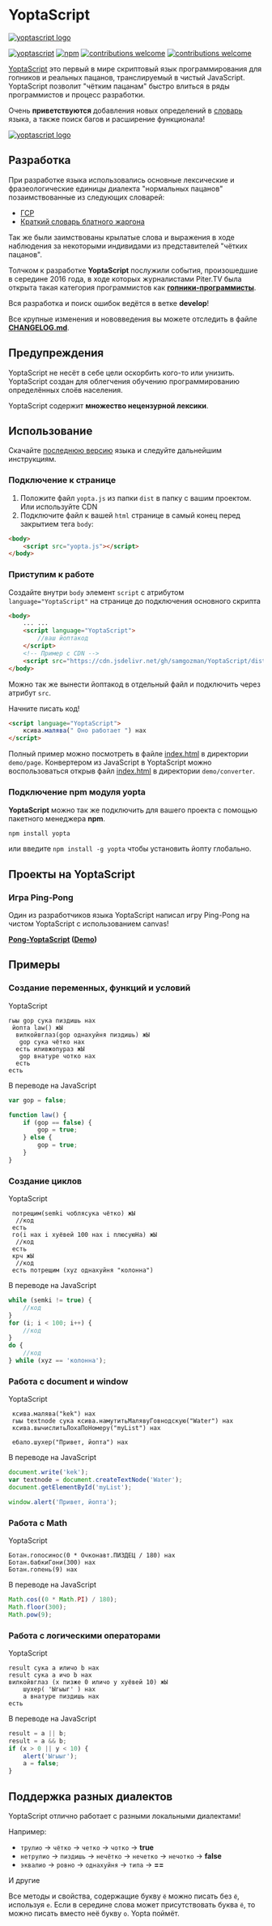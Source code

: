 # YoptaScript

[![yoptascript logo](./doc/YoptaScript.png)](https://yopta.space/)

[![yoptascript](https://img.shields.io/badge/%D0%A1%D0%BA%D0%B0%D1%87%D0%B0%D1%82%D1%8C-YoptaScript-green)](https://github.com/samgozman/YoptaScript/tree/master/dist/yopta.js)
[![npm](https://img.shields.io/npm/v/yopta)](https://www.npmjs.com/package/yopta)
[![contributions welcome](https://img.shields.io/badge/contributions-welcome-brightgreen.svg?style=flat)](https://github.com/samgozman/YoptaScript/issues)
[![contributions welcome](https://img.shields.io/packagist/l/doctrine/orm.svg?style=flat)](https://github.com/samgozman/YoptaScript/blob/master/LICENSE.txt)

[YoptaScript](http://yopta.space/) это первый в мире скриптовый язык программирования для гопников и реальных пацанов, транслируемый в чистый JavaScript. YoptaScript позволит "чётким пацанам" быстро влиться в ряды программистов и процесс разработки.

Очень **приветствуются** добавления новых определений в [словарь](./src/dictionary/dictionary.ts) языка, а также поиск багов и расширение функционала!

[![yoptascript logo](./doc/Yopta2.png)](https://github.com/samgozman/YoptaScript/blob/master/CONTRIBUTE.md)

## Разработка

При разработке языка использовались основные лексические и фразеологические единицы диалекта "нормальных пацанов" позаимствованные из следующих словарей:

* [ГСР](http://lurkmore.to/ГСР)
* [Краткий словарь блатного жаргона](http://www.aferizm.ru/jargon/slovar.htm)

Так же были заимствованы крылатые слова и выражения в ходе наблюдения за некоторыми индивидами из представителей "чётких пацанов".

Толчком к разработке **YoptaScript** послужили события, произошедшие в середине 2016 года, в ходе которых журналистами Piter.TV была открыта такая категория программистов как [**гопники-программисты**](http://piter.tv/event/V_Peterburge_pyatero_studentov_kolledzha_grabili_shkol_nikov/).

Вся разработка и поиск ошибок ведётся в ветке **develop**!

Все крупные изменения и нововведения вы можете отследить в файле **[CHANGELOG.md](https://github.com/samgozman/YoptaScript/blob/master/doc/CHANGELOG.md)**.

## Предупреждения

YoptaScript не несёт в себе цели оскорбить кого-то или унизить. YoptaScript создан для облегчения обучению программированию определённых слоёв населения.

YoptaScript содержит **множество нецензурной лексики**.

## Использование

Скачайте [последнюю версию](https://github.com/samgozman/YoptaScript/tree/master/dist/yopta.js) языка и следуйте дальнейшим инструкциям.

### Подключение к странице

1. Положите файл `yopta.js` из папки `dist` в папку c вашим проектом. Или используйте CDN
2. Подключите файл к вашей `html` странице в самый конец перед закрытием тега `body`:

```html
<body>
    <script src="yopta.js"></script>
</body>
```

### Приступим к работе

Создайте внутри `body` элемент `script` с атрибутом `language="YoptaScript"` на странице до подключения основного скрипта

```html
<body>
    ... ...
    <script language="YoptaScript">
        //ваш йоптакод
    </script>
    <!-- Пример с CDN -->
    <script src="https://cdn.jsdelivr.net/gh/samgozman/YoptaScript/dist/yopta.js"></script>
</body>
```

Можно так же вынести йоптакод в отдельный файл и подключить через атрибут `src`.

Начните писать код!

```html
<script language="YoptaScript">
    ксива.малява(" Оно работает ") нах
</script>
```

Полный пример можно посмотреть в файле [index.html](https://github.com/samgozman/YoptaScript/blob/master/demo/page/index.html) в директории `demo/page`. Конвертером из JavaScript в YoptaScript можно воспользоваться открыв файл [index.html](https://github.com/samgozman/YoptaScript/blob/master/demo/converter/index.html) в директории `demo/converter`.

### Подключение npm модуля yopta

**YoptaScript** можно так же подключить для вашего проекта с помощью пакетного менеджера **npm**.

```bash
npm install yopta
```

или введите `npm install -g yopta` чтобы установить йопту глобально.

## Проекты на YoptaScript

### Игра Ping-Pong

Один из разработчиков языка YoptaScript написал игру Ping-Pong на чистом YoptaScript с использованием canvas!

**[Pong-YoptaScript](https://github.com/grushan/Pong-YoptaScript) ([Demo](https://yopta-pong.herokuapp.com))**

## Примеры

### Создание переменных, функций и условий

YoptaScript

```yoptascript
гыы gop сука пиздишь нах
 йопта law() жЫ
  вилкойвглаз(gop однахуйня пиздишь) жЫ
   gop сука чётко нах
  есть иливжопураз жЫ
   gop внатуре чотко нах
  есть
есть
```

В переводе на JavaScript

```javascript
var gop = false;

function law() {
    if (gop == false) {
        gop = true;
    } else {
        gop = true;
    }
}
```

### Создание циклов

YoptaScript

```yoptascript
 потрещим(semki чоблясука чётко) жЫ
  //код
 есть
 го(i нах i хуёвей 100 нах i плюсуюНа) жЫ
  //код
 есть
 крч жЫ
  //код
 есть потрещим (xyz однахуйня "колонна")
```

В переводе на JavaScript

```javascript
while (semki != true) {
    //код
}
for (i; i < 100; i++) {
    //код
}
do {
    //код
} while (xyz == 'колонна');
```

### Работа с document и window

YoptaScript

```yoptascript
 ксива.малява("kek") нах
 гыы textnode сука ксива.намутитьМалявуГовнодскую("Water") нах
 ксива.вычислитьЛохаПоНомеру("myList") нах

 ебало.шухер("Привет, йопта") нах
```

В переводе на JavaScript

```javascript
document.write('kek');
var textnode = document.createTextNode('Water');
document.getElementById('myList');

window.alert('Привет, йопта');
```

### Работа с Math

YoptaScript

```yoptascript
Ботан.гопосинос(0 * Очконавт.ПИЗДЕЦ / 180) нах
Ботан.бабкиГони(300) нах
Ботан.гопень(9) нах
```

В переводе на JavaScript

```javascript
Math.cos((0 * Math.PI) / 180);
Math.floor(300);
Math.pow(9);
```

### Работа с логическими операторами

YoptaScript

```yoptascript
result сука a иличо b нах
result сука a ичо b нах
вилкойвглаз (x пизже 0 иличо y хуёвей 10) жЫ
    шухер( 'Ыгыыг' ) нах
    a внатуре пиздишь нах
есть
```

В переводе на JavaScript

```javascript
result = a || b;
result = a && b;
if (x > 0 || y < 10) {
    alert('Ыгыыг');
    a = false;
}
```

## Поддержка разных диалектов

YoptaScript отлично работает с разными локальными диалектами!

Например:

* `трулио` -> `чётко` -> `четко` -> `чотко` -> **true**
* `нетрулио` -> `пиздишь` -> `нечётко` -> `нечетко` -> `нечотко` -> **false**
* `эквалио` -> `ровно` -> `однахуйня` -> `типа` -> **==**

И другие

Все методы и свойства, содержащие букву `ё` можно писать без `ё`, используя `е`. Если в середине слова может присутствовать буква `ё`, то можно писать вместо неё букву `о`. Yopta поймёт.
